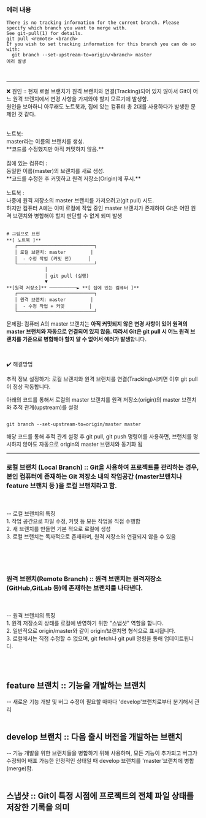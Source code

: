 <h3>에러 내용 </h3>

```
There is no tracking information for the current branch. Please specify which branch you want to merge with. 
See git-pull(1) for details.
git pull <remote> <branch>
If you wish to set tracking information for this branch you can do so with:
  git branch --set-upstream-to=origin/<branch> master
에러 발생
```

<br/>


<hr> 

❌ 원인 :: 현재 로컬 브랜치가 원격 브랜치와 연결(Tracking)되어 있지 않아서 Git이 어느 원격 브랜치에서 변경 사항을 가져와야 할지 모르기에 발생함. <br/>
원인을 보아하니 아무래도 노트북과, 집에 있는 컴퓨터 총 2대를 사용하다가 발생한 문제인 것 같다. <br/>

<br/>
노트북: <br/>
master라는 이름의 브랜치를 생성. <br/> **코드를 수정했지만 아직 커밋하지 않음.** <br/>
<br/>
집에 있는 컴퓨터 :<br/>
동일한 이름(master)의 브랜치를 새로 생성. <br/>
**코드를 수정한 후 커밋하고 원격 저장소(Origin)에 푸시.** <br/>
<br/>
노트북 :<br/> 
나중에 원격 저장소의 master 브랜치를 가져오려고(git pull) 시도.<br/>
하지만 컴퓨터 A에는 이미 로컬에 작업 중인 master 브랜치가 존재하여 Git은 어떤 원격 브랜치와 병합해야 할지 판단할 수 없게 되며 발생<br/>

```

# 그림으로 표현 
**[ 노트북 ]**
   ┌────────────────────────────┐
   │ 로컬 브랜치: master         |
   │  - 수정 작업 (커밋 전)      │
   └────────────────────────────┘
              │
              │ git pull (실행)
              ▼
**[원격 저장소]** ──────────► **[ 집에 있는 컴퓨터 ]**
   ┌────────────────────────────┐
   │ 원격 브랜치: master         │
   │  - 수정 작업 + 커밋         │
   └────────────────────────────┘

```
   
문제점: 컴퓨터 A의 master 브랜치는 **아직 커밋되지 않은 변경 사항이 있어 원격의 master 브랜치와 자동으로 연결되어 있지 않음.
따라서 Git은 git pull 시 어느 원격 브랜치를 기준으로 병합해야 할지 알 수 없어서 에러가 발생**합니다. <br/>

<br/>

✔️ 해결방법  <br/>

추적 정보 설정하기: 
 로컬 브랜치와 원격 브랜치를 연결(Tracking)시키면 이후 git pull이 정상 작동합니다. <br/>

아래의 코드를 통해서 로컬의 master 브랜치를 원격 저장소(origin)의 master 브랜치와 추적 관계(upstream)를 설정  <br/>

```

git branch --set-upstream-to=origin/master master

```

해당 코드를 통해 추적 관계 설정 후 git pull, git push 명령어를 사용하면, 브랜치를 명시하지 않아도 자동으로 origin의 master 브랜치와 동기화 됨



<hr> 

<h3> 로컬 브랜치 (Local Branch) :: Git을 사용하여 프로젝트를 관리하는 경우, 본인 컴퓨터에 존재하는 Git 저장소 내의 작업공간 (master브랜치나 feature 브랜치 등 )을 로컬 브랜치라고 함.  </h3> <br/>

 <br/>
-- 로컬 브랜치의 특징  <br/>
1. 작업 공간으로 파일 수정, 커밋 등 모든 작업을 직접 수행함 <br/>
2. 새 브랜치를 만들면 기본 적으로 로컬에 생성  <br/>
3. 로컬 브랜치는 독자적으로 존재하며, 원격 저장소와 연결되지 않을 수 있음  <br/>


<br/><br/><br/>

<h3> 원격 브랜치(Remote Branch) :: 원격 브랜치는 원격저장소 (GitHub,GitLab 등)에 존재하는 브랜치를 나타낸다.  </h3> <br/>

<br/>
-- 원격 브랜치의 특징  <br/>
1. 원격 저장소의 상태를 로컬에 반영하기 위한 "스냅샷" 역할을 합니다. <br/>
2. 일반적으로 origin/master와 같이 origin/브랜치명 형식으로 표시됩니다.  <br/>
3. 로컬에서는 직접 수정할 수 없으며, git fetch나 git pull 명령을 통해 업데이트됩니다.  <br/>


<br/><br/>

<h2> feature 브랜치 :: 기능을 개발하는 브랜치 </h2> 
  -- 새로운 기능 개발 및 버그 수정이 필요할 때마다 'develop'브랜치로부터 분기해서 관리 <br/>
<br/>

<h2> develop 브랜치 :: 다음 출시 버전을 개발하는 브랜치 </h2>
   -- 기능 개발을 위한 브랜치들을 병합하기 위해 사용하며, 모든 기능이 추가되고 버그가 수정되어 배포 가능한 안정적인 상태일 때 develop 브랜치를 'master'브랜치에 병합(merge)함. <br/>
 <br/>
 
 <h2> 스냅샷  :: Git이 특정 시점에 프로젝트의 전체 파일 상태를 저장한 기록을 의미 </h2>
<br>



